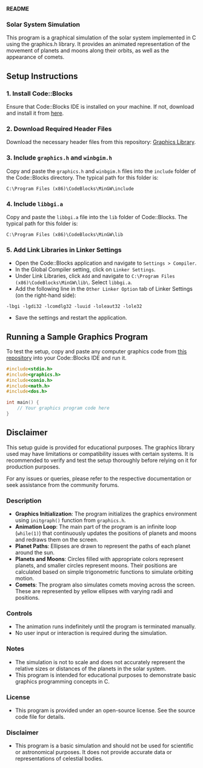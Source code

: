 **README**

### Solar System Simulation

This program is a graphical simulation of the solar system implemented in C using the graphics.h library. It provides an animated representation of the movement of planets and moons along their orbits, as well as the appearance of comets.

## Setup Instructions

### 1. Install Code::Blocks

Ensure that Code::Blocks IDE is installed on your machine. If not, download and install it from [here](http://sourceforge.net/projects/codeblocks/files/Binaries/16.01/Windows/codeblocks-16.01mingw-setup.exe).

### 2. Download Required Header Files

Download the necessary header files from this repository: [Graphics Library](https://github.com/SagarGaniga/Graphics-Library).

### 3. Include `graphics.h` and `winbgim.h`

Copy and paste the `graphics.h` and `winbgim.h` files into the `include` folder of the Code::Blocks directory. The typical path for this folder is:

```
C:\Program Files (x86)\CodeBlocks\MinGW\include
```

### 4. Include `libbgi.a`

Copy and paste the `libbgi.a` file into the `lib` folder of Code::Blocks. The typical path for this folder is:

```
C:\Program Files (x86)\CodeBlocks\MinGW\lib
```

### 5. Add Link Libraries in Linker Settings

- Open the Code::Blocks application and navigate to `Settings > Compiler`.
- In the Global Compiler setting, click on `Linker Settings`.
- Under Link Libraries, click `Add` and navigate to `C:\Program Files (x86)\CodeBlocks\MinGW\lib\`. Select `libbgi.a`.
- Add the following line in the `Other Linker Option` tab of Linker Settings (on the right-hand side):

```
-lbgi -lgdi32 -lcomdlg32 -luuid -loleaut32 -lole32
```

- Save the settings and restart the application.

## Running a Sample Graphics Program

To test the setup, copy and paste any computer graphics code from [this repository](https://github.com/SagarGaniga/computer-graphics) into your Code::Blocks IDE and run it.

```c
#include<stdio.h>
#include<graphics.h>
#include<conio.h>
#include<math.h>
#include<dos.h>

int main() {
    // Your graphics program code here
}
```

## Disclaimer

This setup guide is provided for educational purposes. The graphics library used may have limitations or compatibility issues with certain systems. It is recommended to verify and test the setup thoroughly before relying on it for production purposes.

For any issues or queries, please refer to the respective documentation or seek assistance from the community forums.


### Description

- **Graphics Initialization**: The program initializes the graphics environment using `initgraph()` function from `graphics.h`.
- **Animation Loop**: The main part of the program is an infinite loop (`while(1)`) that continuously updates the positions of planets and moons and redraws them on the screen.
- **Planet Paths**: Ellipses are drawn to represent the paths of each planet around the sun.
- **Planets and Moons**: Circles filled with appropriate colors represent planets, and smaller circles represent moons. Their positions are calculated based on simple trigonometric functions to simulate orbiting motion.
- **Comets**: The program also simulates comets moving across the screen. These are represented by yellow ellipses with varying radii and positions.

### Controls

- The animation runs indefinitely until the program is terminated manually.
- No user input or interaction is required during the simulation.

### Notes

- The simulation is not to scale and does not accurately represent the relative sizes or distances of the planets in the solar system.
- This program is intended for educational purposes to demonstrate basic graphics programming concepts in C.

### License

- This program is provided under an open-source license. See the source code file for details.

### Disclaimer

- This program is a basic simulation and should not be used for scientific or astronomical purposes. It does not provide accurate data or representations of celestial bodies.
